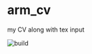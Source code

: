 # arm_cv
my CV along with tex input

![build](https://github.com/arm61/arm_cv/workflows/build/badge.svg)
